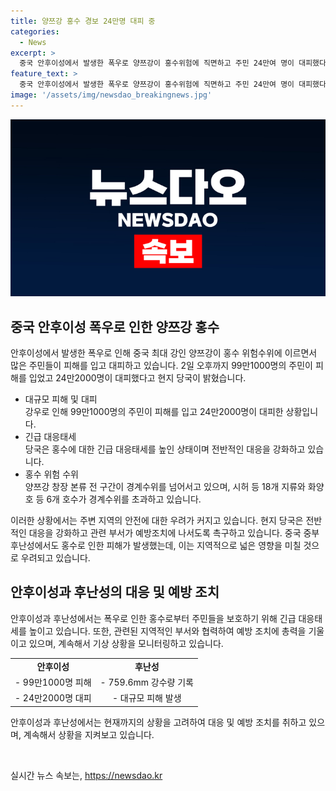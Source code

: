 ```yaml
---
title: 양쯔강 홍수 경보 24만명 대피 중
categories:
  - News
excerpt: >
  중국 안후이성에서 발생한 폭우로 양쯔강이 홍수위험에 직면하고 주민 24만여 명이 대피했다. 99만1000명의 주민이 피해를 입고 24만2000명이 대피했으며, 지역 내 1275곳이 50㎜ 이상의 강우량을 기록했다. 안후이성 당국은 전반적인 대응을 강화하고 3일 오후까지 지역 내 소나기나 일정 수준의 비가 계속될 것으로 예보됐다. 후난성 웨양시의 핑장현과 밀뤄시에서도 큰 피해가 발생했으며, 핑장현의 강수량은 1961년 이래 최대치를 기록했다.
feature_text: >
  중국 안후이성에서 발생한 폭우로 양쯔강이 홍수위험에 직면하고 주민 24만여 명이 대피했다. 99만1000명의 주민이 피해를 입고 24만2000명이 대피했으며, 지역 내 1275곳이 50㎜ 이상의 강우량을 기록했다. 안후이성 당국은 전반적인 대응을 강화하고 3일 오후까지 지역 내 소나기나 일정 수준의 비가 계속될 것으로 예보됐다. 후난성 웨양시의 핑장현과 밀뤄시에서도 큰 피해가 발생했으며, 핑장현의 강수량은 1961년 이래 최대치를 기록했다.
image: '/assets/img/newsdao_breakingnews.jpg'
---
```


<p><img src="/assets/img/newsdao_breakingnews.jpg" alt="cryptoinkorea 속보" /></p>

<h2 data-ke-size="size26">중국 안후이성 폭우로 인한 양쯔강 홍수</h2>

<p>안후이성에서 발생한 폭우로 인해 중국 최대 강인 양쯔강이 홍수 위험수위에 이르면서 많은 주민들이 피해를 입고 대피하고 있습니다. 2일 오후까지 99만1000명의 주민이 피해를 입었고 24만2000명이 대피했다고 현지 당국이 밝혔습니다.</p>

<ul>
<li>대규모 피해 및 대피</li>
강우로 인해 99만1000명의 주민이 피해를 입고 24만2000명이 대피한 상황입니다.
<li>긴급 대응태세</li>
당국은 홍수에 대한 긴급 대응태세를 높인 상태이며 전반적인 대응을 강화하고 있습니다.
<li>홍수 위험 수위</li>
양쯔강 창장 본류 전 구간이 경계수위를 넘어서고 있으며, 시허 등 18개 지류와 화양호 등 6개 호수가 경계수위를 초과하고 있습니다.
</ul>

<p>이러한 상황에서는 주변 지역의 안전에 대한 우려가 커지고 있습니다. 현지 당국은 전반적인 대응을 강화하고 관련 부서가 예방조치에 나서도록 촉구하고 있습니다.  중국 중부 후난성에서도 홍수로 인한 피해가 발생했는데, 이는 지역적으로 넓은 영향을 미칠 것으로 우려되고 있습니다.</p>

<h2 data-ke-size="size26">안후이성과 후난성의 대응 및 예방 조치</h2>

<p>안후이성과 후난성에서는 폭우로 인한 홍수로부터 주민들을 보호하기 위해 긴급 대응태세를 높이고 있습니다. 또한, 관련된 지역적인 부서와 협력하여 예방 조치에 총력을 기울이고 있으며, 계속해서 기상 상황을 모니터링하고 있습니다.</p>

<table>
  <tr>
    <td style="text-align: center; height: 17px;"><b>안후이성</b></td>
    <td style="text-align: center; height: 17px;"><b>후난성</b></td>
  </tr>
  <tr>
    <td style="text-align: center; height: 17px;">- 99만1000명 피해</td>
    <td style="text-align: center; height: 17px;">- 759.6mm 강수량 기록</td>
  </tr>
  <tr>
    <td style="text-align: center; height: 17px;">- 24만2000명 대피</td>
    <td style="text-align: center; height: 17px;">- 대규모 피해 발생</td>
  </tr>
</table>

<p>안후이성과 후난성에서는 현재까지의 상황을 고려하여 대응 및 예방 조치를 취하고 있으며, 계속해서 상황을 지켜보고 있습니다.</p>

<p data-ke-size="size16">&nbsp;</p>
실시간 뉴스 속보는, <a href="https://newsdao.kr" rel="dofollow">https://newsdao.kr</a>


